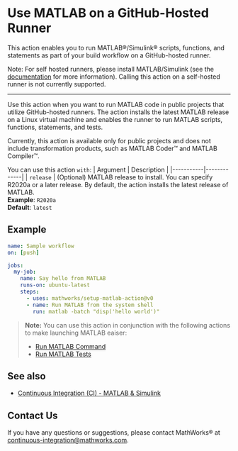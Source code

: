 # Use MATLAB on a GitHub-Hosted Runner

This action enables you to run MATLAB®/Simulink® scripts, functions, and
statements as part of your build workflow on a GitHub-hosted runner.

Note: For self hosted runners, please install MATLAB/Simulink (see the
[documentation](https://www.mathworks.com/help/install/install-products.html)
for more information). Calling this action on a self-hosted runner is not
currently supported.

---

Use this action when you want to run MATLAB code in public projects that utilize
GitHub-hosted runners. The action installs the latest MATLAB release on a Linux
virtual machine and enables the runner to run MATLAB scripts, functions,
statements, and tests.

Currently, this action is available only for public projects and does not
include transformation products, such as MATLAB Coder™ and MATLAB Compiler™.

You can use this action `with`:
| Argument  | Description |
|-----------|-------------|
| `release` | (Optional) MATLAB release to install. You can specify R2020a or a later release. By default, the action installs the latest release of MATLAB. <br/> **Example**: `R2020a` <br/> **Default**: `latest`

## Example

```yaml
name: Sample workflow
on: [push]

jobs:
  my-job:
    name: Say hello from MATLAB
    runs-on: ubuntu-latest
    steps:
      - uses: mathworks/setup-matlab-action@v0
      - name: Run MATLAB from the system shell
        run: matlab -batch "disp('hello world')"
```
> **Note:** You can use this action in conjunction with the following actions to
> make launching MATLAB eaiser:
> - [Run MATLAB Command](https://github.com/mathworks/run-matlab-command-action/) 
> - [Run MATLAB Tests](https://github.com/mathworks/run-matlab-tests-action/)

## See also
- [Continuous Integration (CI) - MATLAB & Simulink](https://www.mathworks.com/help/matlab/continuous-integration.html)

## Contact Us
If you have any questions or suggestions, please contact MathWorks® at continuous-integration@mathworks.com.
